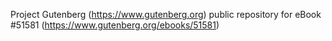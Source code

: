 Project Gutenberg (https://www.gutenberg.org) public repository for
eBook #51581 (https://www.gutenberg.org/ebooks/51581)
